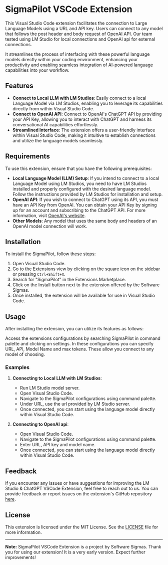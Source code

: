 # SigmaPilot VSCode Extension

This Visual Studio Code extension facilitates the connection to Large Language Models using a URL and API key. Users can connect to any model that follows the post header and body request of OpenAI API. Our team tested using LM Studio for local connections and OpenAI api for external connections.

It streamlines the process of interfacing with these powerful language models directly within your coding environment, enhancing your productivity and enabling seamless integration of AI-powered language capabilities into your workflow.

## Features

-   **Connect to Local LLM with LM Studios**: Easily connect to a local Language Model via LM Studios, enabling you to leverage its capabilities directly from within Visual Studio Code.
-   **Connect to OpenAI API**: Connect to OpenAI's ChatGPT API by providing your API Key, allowing you to interact with ChatGPT and harness its conversational AI capabilities effortlessly.
-   **Streamlined Interface**: The extension offers a user-friendly interface within Visual Studio Code, making it intuitive to establish connections and utilize the language models seamlessly.

## Requirements

To use this extension, ensure that you have the following prerequisites:

-   **Local Language Model (LLM) Setup**: If you intend to connect to a local Language Model using LM Studios, you need to have LM Studios installed and properly configured with the desired language model. Follow the instructions provided by LM Studios for installation and setup.
-   **OpenAI API**: If you wish to connect to ChatGPT using its API, you must have an API Key from OpenAI. You can obtain your API Key by signing up for an account and subscribing to the ChatGPT API. For more information, visit [OpenAI's website](https://openai.com/chatgpt).
-   **Other Models**: Any model that uses the same body and headers of an OpenAI model connection will work.

## Installation

To install the SigmaPilot, follow these steps:

1. Open Visual Studio Code.
2. Go to the Extensions view by clicking on the square icon on the sidebar or pressing `Ctrl+Shift+X`.
3. Search for "SigmaPilot" in the Extensions Marketplace.
4. Click on the Install button next to the extension offered by the Software Sigmas.
5. Once installed, the extension will be available for use in Visual Studio Code.

## Usage

After installing the extension, you can utilize its features as follows:

Access the extensions configurations by searching SigmaPilot in command palette and clicking on settings. In these configurations you can specify URL, API, Model Name and max tokens. These
allow you connect to any model of choosing.

### Examples

1. **Connecting to Local LLM with LM Studios**:

    - Run LM Studio model server.
    - Open Visual Studio Code.
    - Navigate to the SigmaPilot configurations using command palette.
    - Under URL, use the url provided by LM Studio server.
    - Once connected, you can start using the language model directly within Visual Studio Code.

2. **Connecting to OpenAI api**:
    - Open Visual Studio Code.
    - Navigate to the SigmaPilot configurations using command palette.
    - Enter URL, API key and model name.
    - Once connected, you can start using the language model directly within Visual Studio Code.

## Feedback

If you encounter any issues or have suggestions for improving the LM Studio & ChatGPT VSCode Extension, feel free to reach out to us. You can provide feedback or report issues on the extension's GitHub repository [here](https://github.com/Software-Sigmas/AI_Code_Reviewer).

## License

This extension is licensed under the MIT License. See the [LICENSE](LICENSE) file for more information.

---

**Note:** SigmaPilot VSCode Extension is a project by Software Sigmas. Thank you for using our extension! It is a very early version. Expect further improvements!
